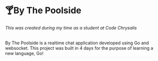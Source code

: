# 🍸By The Poolside
###### This was created during my time as a student at Code Chrysalis

By The Poolside is a realtime chat application developed using Go and websocket. This project was built in 4 days for the purpose of learning a new language, Go!
